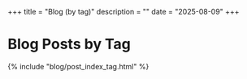 +++
title = "Blog (by tag)"
description = ""
date = "2025-08-09"
+++

# Blog Posts by Tag

{% include "blog/post_index_tag.html" %}
